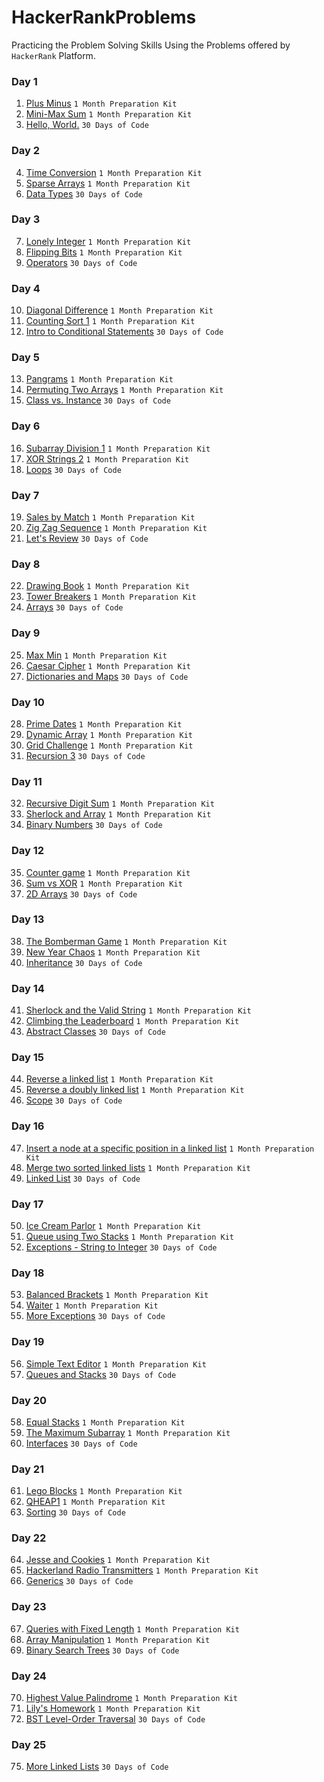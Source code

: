 # HackerRankProblems
Practicing the Problem Solving Skills Using the Problems offered by `HackerRank` Platform.

### Day 1

1. [Plus Minus](1%20Month%20Preparation%20Kit/Week%201/Day%201/Plus%20Minus.cpp) `1 Month Preparation Kit`
2. [Mini-Max Sum](1%20Month%20Preparation%20Kit/Week%201/Day%201/Mini-Max%20Sum.cpp) `1 Month Preparation Kit`
3. [Hello, World.](30%20Days%20of%20Code/First%2010%20Days/Day%201/Hello%20World.java) `30 Days of Code`

### Day 2

4. [Time Conversion](1%20Month%20Preparation%20Kit/Week%201/Day%202/Time%20Conversion.cpp) `1 Month Preparation Kit`
5. [Sparse Arrays](1%20Month%20Preparation%20Kit/Week%201/Day%202/Sparse%20Arrays.cpp) `1 Month Preparation Kit`
6. [Data Types](30%20Days%20of%20Code/First%2010%20Days/Day%202/Data%20Types.java) `30 Days of Code`

### Day 3

7. [Lonely Integer](1%20Month%20Preparation%20Kit/Week%201/Day%203/Lonely%20Integer.cpp) `1 Month Preparation Kit`
8. [Flipping Bits](1%20Month%20Preparation%20Kit/Week%201/Day%203/Flipping%20Bits.cpp) `1 Month Preparation Kit`
9. [Operators](30%20Days%20of%20Code/First%2010%20Days/Day%203/Operators.java) `30 Days of Code`


### Day 4

10. [Diagonal Difference](1%20Month%20Preparation%20Kit/Week%201/Day%204/Diagonal%20Difference.cpp) `1 Month Preparation Kit`
11. [Counting Sort 1](1%20Month%20Preparation%20Kit/Week%201/Day%204/Counting%20Sort%201.cpp) `1 Month Preparation Kit`
12. [Intro to Conditional Statements](30%20Days%20of%20Code/First%2010%20Days/Day%204/Intro%20to%20Conditional%20Statements.java) `30 Days of Code`

### Day 5

13. [Pangrams](1%20Month%20Preparation%20Kit/Week%201/Day%205/Pangrams.cpp) `1 Month Preparation Kit`
14. [Permuting Two Arrays](1%20Month%20Preparation%20Kit/Week%201/Day%205/Permuting%20Two%20Arrays.cpp) `1 Month Preparation Kit`
15. [Class vs. Instance](30%20Days%20of%20Code/First%2010%20Days/Day%205/Class%20vs.%20Instance.java) `30 Days of Code`

### Day 6

16. [Subarray Division 1](1%20Month%20Preparation%20Kit/Week%201/Day%206/Subarray%20Division%201.cpp) `1 Month Preparation Kit`
17. [XOR Strings 2](1%20Month%20Preparation%20Kit/Week%201/Day%206/XOR%20Strings%202.cpp) `1 Month Preparation Kit`
18. [Loops](30%20Days%20of%20Code/First%2010%20Days/Day%206/Loops.java) `30 Days of Code`

### Day 7

19. [Sales by Match](1%20Month%20Preparation%20Kit/Week%202/Day%207/Sales%20by%20Match.cpp) `1 Month Preparation Kit`
20. [Zig Zag Sequence](1%20Month%20Preparation%20Kit/Week%202/Day%207/Zig%20Zag%20Sequence.cpp) `1 Month Preparation Kit`
21. [Let's Review](30%20Days%20of%20Code/First%2010%20Days/Day%207/Let's%20Review.java) `30 Days of Code`

### Day 8

22. [Drawing Book](1%20Month%20Preparation%20Kit/Week%202/Day%208/Drawing%20Book.cpp) `1 Month Preparation Kit`
23. [Tower Breakers](1%20Month%20Preparation%20Kit/Week%202/Day%208/Tower%20Breakers.cpp) `1 Month Preparation Kit`
24. [Arrays](30%20Days%20of%20Code/First%2010%20Days/Day%208/Arrays.java) `30 Days of Code`

### Day 9

25. [Max Min](1%20Month%20Preparation%20Kit/Week%202/Day%209/Max%20Min.cpp) `1 Month Preparation Kit`
26. [Caesar Cipher](1%20Month%20Preparation%20Kit/Week%202/Day%209/Caesar%20Cipher.cpp) `1 Month Preparation Kit`
27. [Dictionaries and Maps](30%20Days%20of%20Code/First%2010%20Days/Day%209/Dictionaries%20and%20Maps.java) `30 Days of Code`

### Day 10

28. [Prime Dates](1%20Month%20Preparation%20Kit/Week%202/Day%2010/Prime%20Dates.cpp) `1 Month Preparation Kit`
29. [Dynamic Array](1%20Month%20Preparation%20Kit/Week%202/Day%2010/Dynamic%20Array.cpp) `1 Month Preparation Kit`
30. [Grid Challenge](1%20Month%20Preparation%20Kit/Week%202/Day%2010/Grid%20Challenge.cpp) `1 Month Preparation Kit`
31. [Recursion 3](30%20Days%20of%20Code/First%2010%20Days/Day%2010/Recursion%203.java) `30 Days of Code`

### Day 11

32. [Recursive Digit Sum](1%20Month%20Preparation%20Kit/Week%202/Day%2011/Recursive%20Digit%20Sum.cpp) `1 Month Preparation Kit`
33. [Sherlock and Array](1%20Month%20Preparation%20Kit/Week%202/Day%2011/Sherlock%20and%20Array.cpp) `1 Month Preparation Kit`
34. [Binary Numbers](30%20Days%20of%20Code/Second%2010%20Days/Day%2011/Binary%20Numbers.java) `30 Days of Code`

### Day 12

35. [Counter game](1%20Month%20Preparation%20Kit/Week%202/Day%2012/Counter%20game.cpp) `1 Month Preparation Kit`
36. [Sum vs XOR](1%20Month%20Preparation%20Kit/Week%202/Day%2012/Sum%20vs%20XOR.cpp) `1 Month Preparation Kit`
37. [2D Arrays](30%20Days%20of%20Code/Second%2010%20Days/Day%2012/2D%20Arrays.java) `30 Days of Code`

### Day 13

38. [The Bomberman Game](1%20Month%20Preparation%20Kit/Week%203/Day%2013/The%20Bomberman%20Game.cpp) `1 Month Preparation Kit`
39. [New Year Chaos](1%20Month%20Preparation%20Kit/Week%203/Day%2013/New%20Year%20Chaos.cpp) `1 Month Preparation Kit`
40. [Inheritance](30%20Days%20of%20Code/Second%2010%20Days/Day%2013/Inheritance.java) `30 Days of Code`

### Day 14

41. [Sherlock and the Valid String](1%20Month%20Preparation%20Kit/Week%203/Day%2014/Sherlock%20and%20the%20Valid%20String.cpp) `1 Month Preparation Kit`
42. [Climbing the Leaderboard](1%20Month%20Preparation%20Kit/Week%203/Day%2014/Climbing%20the%20Leaderboard.cpp) `1 Month Preparation Kit`
43. [Abstract Classes](30%20Days%20of%20Code/Second%2010%20Days/Day%2014/Abstract%20Classes.java) `30 Days of Code`

### Day 15

44. [Reverse a linked list](1%20Month%20Preparation%20Kit/Week%203/Day%2015/Reverse%20a%20linked%20list.cpp) `1 Month Preparation Kit`
45. [Reverse a doubly linked list](1%20Month%20Preparation%20Kit/Week%203/Day%2015/Reverse%20a%20doubly%20linked%20list.cpp) `1 Month Preparation Kit`
46. [Scope](30%20Days%20of%20Code/Second%2010%20Days/Day%2015/Scope.java) `30 Days of Code`

### Day 16
47. [Insert a node at a specific position in a linked list](1%20Month%20Preparation%20Kit/Week%203/Day%2016/Insert%20a%20node%20at%20a%20specific%20position%20in%20a%20linked%20list.cpp) `1 Month Preparation Kit`
48. [Merge two sorted linked lists](1%20Month%20Preparation%20Kit/Week%203/Day%2016/Merge%20two%20sorted%20linked%20lists.cpp) `1 Month Preparation Kit`
49. [Linked List](30%20Days%20of%20Code/Second%2010%20Days/Day%2016/Linked%20List.java) `30 Days of Code`

### Day 17

50. [Ice Cream Parlor](1%20Month%20Preparation%20Kit/Week%203/Day%2017/Ice%20Cream%20Parlor.cpp) `1 Month Preparation Kit`
51. [Queue using Two Stacks](1%20Month%20Preparation%20Kit/Week%203/Day%2017/Queue%20using%20Two%20Stacks.cpp) `1 Month Preparation Kit`
52. [Exceptions - String to Integer](30%20Days%20of%20Code/Second%2010%20Days/Day%2017/Exceptions%20-%20String%20to%20Integer.java) `30 Days of Code`

### Day 18

53. [Balanced Brackets](1%20Month%20Preparation%20Kit/Week%203/Day%2018/Balanced%20Brackets.cpp) `1 Month Preparation Kit`
54. [Waiter](1%20Month%20Preparation%20Kit/Week%203/Day%2018/Waiter.cpp) `1 Month Preparation Kit`
55. [More Exceptions](30%20Days%20of%20Code/Second%2010%20Days/Day%2018/More%20Exceptions.java) `30 Days of Code`

### Day 19

56. [Simple Text Editor](1%20Month%20Preparation%20Kit/Week%203/Day%2019/Simple%20Text%20Editor.cpp) `1 Month Preparation Kit`
57. [Queues and Stacks](30%20Days%20of%20Code/Second%2010%20Days/Day%2019/Queues%20and%20Stacks.java) `30 Days of Code`

### Day 20

58. [Equal Stacks](1%20Month%20Preparation%20Kit/Week%204/Day%2020/Equal%20Stacks.cpp) `1 Month Preparation Kit`
59. [The Maximum Subarray](1%20Month%20Preparation%20Kit/Week%204/Day%2020/The%20Maximum%20Subarray.cpp) `1 Month Preparation Kit`
60. [Interfaces](30%20Days%20of%20Code/Second%2010%20Days/Day%2020/Interfaces.java) `30 Days of Code`

### Day 21

61. [Lego Blocks](1%20Month%20Preparation%20Kit/Week%204/Day%2021/Lego%20Blocks.cpp) `1 Month Preparation Kit`
62. [QHEAP1](1%20Month%20Preparation%20Kit/Week%204/Day%2021/QHEAP1.cpp) `1 Month Preparation Kit`
63. [Sorting](30%20Days%20of%20Code/Third%2010%20Days/Day%2021/Sorting.java) `30 Days of Code`

### Day 22

64. [Jesse and Cookies](1%20Month%20Preparation%20Kit/Week%204/Day%2022/Jesse%20and%20Cookies.cpp) `1 Month Preparation Kit`
65. [Hackerland Radio Transmitters](1%20Month%20Preparation%20Kit/Week%204/Day%2022/Hackerland%20Radio%20Transmitters.cpp) `1 Month Preparation Kit`
66. [Generics](30%20Days%20of%20Code/Third%2010%20Days/Day%2022/Generics.java) `30 Days of Code`

### Day 23

67. [Queries with Fixed Length](1%20Month%20Preparation%20Kit/Week%204/Day%2023/Queries%20with%20Fixed%20Length.cpp) `1 Month Preparation Kit`
68. [Array Manipulation](1%20Month%20Preparation%20Kit/Week%204/Day%2023/Array%20Manipulation.cpp) `1 Month Preparation Kit`
69. [Binary Search Trees](30%20Days%20of%20Code/Third%2010%20Days/Day%2023/Binary%20Search%20Trees.java) `30 Days of Code`


### Day 24

70. [Highest Value Palindrome](1%20Month%20Preparation%20Kit/Week%204/Day%2024/Highest%20Value%20Palindrome.cpp) `1 Month Preparation Kit`
71. [Lily's Homework](1%20Month%20Preparation%20Kit/Week%204/Day%2024/Lily's%20Homework.java) `1 Month Preparation Kit`
72. [BST Level-Order Traversal](30%20Days%20of%20Code/Third%2010%20Days/Day%2024/BST%20Level-Order%20Traversal.java) `30 Days of Code`

### Day 25

75. [More Linked Lists](30%20Days%20of%20Code/Third%2010%20Days/Day%2025/More%20Linked%20Lists.java) `30 Days of Code`
